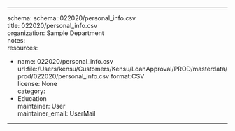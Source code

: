 


---  
schema: schema::022020/personal_info.csv  
title: 022020/personal_info.csv  
organization: Sample Department  
notes:   
resources:  
- name: 022020/personal_info.csv 
 url:file:/Users/kensu/Customers/Kensu/LoanApproval/PROD/masterdata/prod/022020/personal_info.csv 
 format:CSV  
license: None  
category:
 - Education  
maintainer: User  
maintainer_email: UserMail  
---